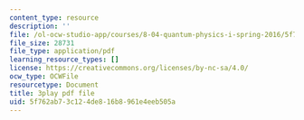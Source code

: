 ```yaml
---
content_type: resource
description: ''
file: /ol-ocw-studio-app/courses/8-04-quantum-physics-i-spring-2016/5f762ab73c124de816b8961e4eeb505a_fXlzY2l1-4w.pdf
file_size: 28731
file_type: application/pdf
learning_resource_types: []
license: https://creativecommons.org/licenses/by-nc-sa/4.0/
ocw_type: OCWFile
resourcetype: Document
title: 3play pdf file
uid: 5f762ab7-3c12-4de8-16b8-961e4eeb505a
---
```

